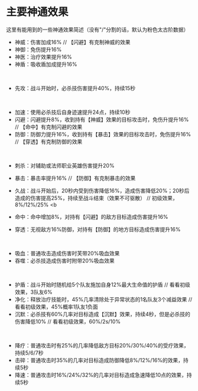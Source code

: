 # 主要神通效果
这里有能用到的一些神通效果简述（没有"/"分割的话，默认为粉色太古阶数据）

* 神威：伤害加成16%							// 【闪避】有克制神威的效果
* 神御：免伤提升16%
* 神医：治疗效果提升16%
* 神盾：吸收盾加成提升16%
<br>

* 先攻：战斗开始时，必杀技伤害提升40%，持续15秒
<br>

* 加速：使用必杀技后自身迹速提升24点，持续10秒
* 闪避：闪避提升8%，收到持有【神威】效果的目标攻击时，免伤升提升16%		// 【命中】有克制闪避的效果
* 防御：防御力提升16%，收到持有【暴击】效果的目标攻击时，免伤提升16%		// 【穿透】有克制防御的效果
<br> 

* 刺杀：对辅助或法师职业英雄伤害提升20%
* 暴击：暴击率提升16%													// 【防御】有克制暴击的效果
* 久战：战斗开始后，20秒内受到伤害降低16%，造成伤害降低20%；20秒后造成的伤害提高25%，持续至战斗结束（效果不可驱散）		// 初级效果，8%/12%/25%
<b

* 命中：命中增加8%，对持有【闪避】的敌方目标造成伤害提升16%
* 穿透：无视敌方16%防御，对持有【防御】的地方目标造成伤害提升16%
<br>

* 吸血：普通攻击造成伤害时芙带20%吸血效果
* 吞噬：必杀技造成伤害时附带20%吸血效果
<br>

* 护盾：战斗开始时随机给5个队友施加自身12%最大生命值的护盾					// 看看初级效果，3队友6%
* 净化：释放治疗技能时，45%几率清除处于异常状态的1名队友3个减益效果				// 看看初级效果，45%概率1队友1负面 
* 沉默：必杀技有60%几率对目标造成【沉默】效果，持续4秒，但是必杀技的伤害降低10%		// 看看初级效果，60%/2s/10%
<br>
 
* 降疗：普通攻击时有25%的几率降低敌方目标20%/30%/40%的受疗效果，持续5/6/7秒
* 击碎：普通攻击时35%的几率对目标造成防御降低8%/12%/16%的效果，持续5秒
* 降速：普通攻击时16%/24%/32%的几率对目标造成急速降低10点的效果，持续5秒

